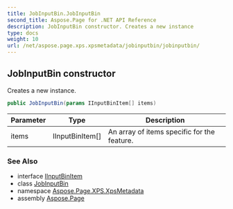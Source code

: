 ```yaml
---
title: JobInputBin.JobInputBin
second_title: Aspose.Page for .NET API Reference
description: JobInputBin constructor. Creates a new instance
type: docs
weight: 10
url: /net/aspose.page.xps.xpsmetadata/jobinputbin/jobinputbin/
---
```

## JobInputBin constructor

Creates a new instance.

```csharp
public JobInputBin(params IInputBinItem[] items)
```

| Parameter | Type | Description |
| --- | --- | --- |
| items | IInputBinItem[] | An array of items specific for the feature. |

### See Also

* interface [IInputBinItem](../../inputbin.iinputbinitem/)
* class [JobInputBin](../)
* namespace [Aspose.Page.XPS.XpsMetadata](../../jobinputbin/)
* assembly [Aspose.Page](../../../)


